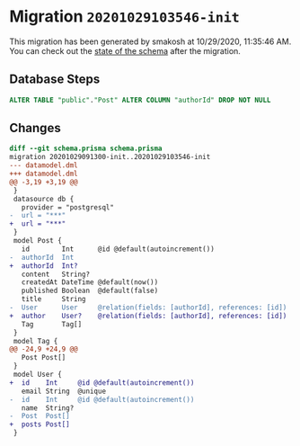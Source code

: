 # Migration `20201029103546-init`

This migration has been generated by smakosh at 10/29/2020, 11:35:46 AM.
You can check out the [state of the schema](./schema.prisma) after the migration.

## Database Steps

```sql
ALTER TABLE "public"."Post" ALTER COLUMN "authorId" DROP NOT NULL
```

## Changes

```diff
diff --git schema.prisma schema.prisma
migration 20201029091300-init..20201029103546-init
--- datamodel.dml
+++ datamodel.dml
@@ -3,19 +3,19 @@
 }
 datasource db {
   provider = "postgresql"
-  url = "***"
+  url = "***"
 }
 model Post {
   id        Int      @id @default(autoincrement())
-  authorId  Int
+  authorId  Int?
   content   String?
   createdAt DateTime @default(now())
   published Boolean  @default(false)
   title     String
-  User      User     @relation(fields: [authorId], references: [id])
+  author    User?    @relation(fields: [authorId], references: [id])
   Tag       Tag[]
 }
 model Tag {
@@ -24,9 +24,9 @@
   Post Post[]
 }
 model User {
+  id    Int     @id @default(autoincrement())
   email String  @unique
-  id    Int     @id @default(autoincrement())
   name  String?
-  Post  Post[]
+  posts Post[]
 }
```


